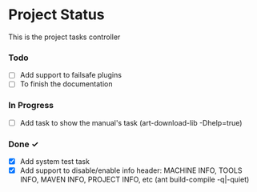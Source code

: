 # Project Status

This is the project tasks controller

### Todo

- [ ] Add support to failsafe plugins
- [ ] To finish the documentation

### In Progress

- [ ] Add task to show the manual's task (art-download-lib -Dhelp=true)

### Done ✓

- [x] Add system test task
- [x] Add support to disable/enable info header: MACHINE INFO, TOOLS INFO, MAVEN INFO, PROJECT INFO, etc (ant build-compile -q|-quiet)